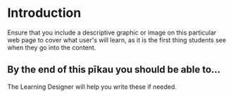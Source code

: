 # Introduction

Ensure that you include a descriptive graphic or image on this particular web page to cover what user's will learn, as it is the first thing students see when they go into the content.

## By the end of this pīkau you should be able to...

The Learning Designer will help you write these if needed.
